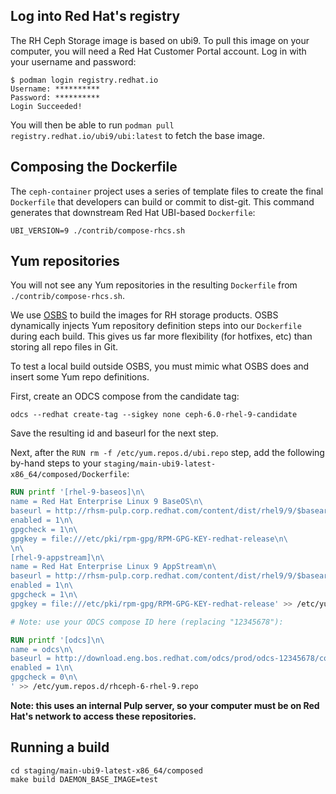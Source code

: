 ## Log into Red Hat's registry

The RH Ceph Storage image is based on ubi9. To pull this image on your
computer, you will need a Red Hat Customer Portal account. Log in with your
username and password:

```
$ podman login registry.redhat.io
Username: **********
Password: **********
Login Succeeded!
```

You will then be able to run `podman pull registry.redhat.io/ubi9/ubi:latest`
to fetch the base image.

## Composing the Dockerfile

The `ceph-container` project uses a series of template files to create the
final `Dockerfile` that developers can build or commit to dist-git. This
command generates that downstream Red Hat UBI-based `Dockerfile`:

```
UBI_VERSION=9 ./contrib/compose-rhcs.sh
```

## Yum repositories

You will not see any Yum repositories in the resulting `Dockerfile` from `./contrib/compose-rhcs.sh`.

We use [OSBS](https://osbs.readthedocs.io/en/latest/) to build the images for RH storage products. OSBS dynamically injects Yum repository definition steps into our `Dockerfile` during each build. This gives us far more flexibility (for hotfixes, etc) than storing all repo files in Git.

To test a local build outside OSBS, you must mimic what OSBS does and insert some Yum repo definitions.

First, create an ODCS compose from the candidate tag:

```
odcs --redhat create-tag --sigkey none ceph-6.0-rhel-9-candidate
```

Save the resulting id and baseurl for the next step.

Next, after the `RUN rm -f /etc/yum.repos.d/ubi.repo` step, add the following by-hand steps to your `staging/main-ubi9-latest-x86_64/composed/Dockerfile`:

```Dockerfile
RUN printf '[rhel-9-baseos]\n\
name = Red Hat Enterprise Linux 9 BaseOS\n\
baseurl = http://rhsm-pulp.corp.redhat.com/content/dist/rhel9/9/$basearch/baseos/os/\n\
enabled = 1\n\
gpgcheck = 1\n\
gpgkey = file:///etc/pki/rpm-gpg/RPM-GPG-KEY-redhat-release\n\
\n\
[rhel-9-appstream]\n\
name = Red Hat Enterprise Linux 9 AppStream\n\
baseurl = http://rhsm-pulp.corp.redhat.com/content/dist/rhel9/9/$basearch/appstream/os/\n\
enabled = 1\n\
gpgcheck = 1\n\
gpgkey = file:///etc/pki/rpm-gpg/RPM-GPG-KEY-redhat-release' >> /etc/yum.repos.d/rhel-9.repo

# Note: use your ODCS compose ID here (replacing "12345678"):

RUN printf '[odcs]\n\
name = odcs\n\
baseurl = http://download.eng.bos.redhat.com/odcs/prod/odcs-12345678/compose/Temporary/x86_64/os/\n\
enabled = 1\n\
gpgcheck = 0\n\
' >> /etc/yum.repos.d/rhceph-6-rhel-9.repo
```

**Note: this uses an internal Pulp server, so your computer must be on Red
Hat's network to access these repositories.**

## Running a build

```
cd staging/main-ubi9-latest-x86_64/composed
make build DAEMON_BASE_IMAGE=test
```
